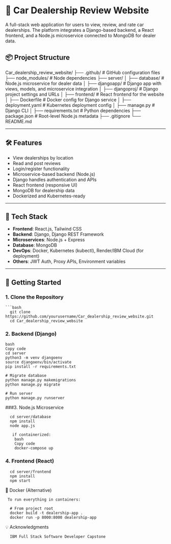 # 🚗 Car Dealership Review Website

A full-stack web application for users to view, review, and rate car dealerships. The platform integrates a Django-based backend, a React frontend, and a Node.js microservice connected to MongoDB for dealer data.

## 📦 Project Structure

Car_dealership_review_website/
├── .github/ # GitHub configuration files
├── node_modules/ # Node dependencies
├── server/
│ ├── database/ # Node.js microservice for dealer data
│ ├── djangoapp/ # Django app with views, models, and microservice integration
│ ├── djangoproj/ # Django project settings and URLs
│ ├── frontend/ # React frontend for the website
│ ├── Dockerfile # Docker config for Django service
│ ├── deployment.yaml # Kubernetes deployment config
│ ├── manage.py # Django CLI
│ ├── requirements.txt # Python dependencies
├── package.json # Root-level Node.js metadata
├── .gitignore
└── README.md


---

## 🛠️ Features

- View dealerships by location
- Read and post reviews
- Login/register functionality
- Microservice-based backend (Node.js)
- Django handles authentication and APIs
- React frontend (responsive UI)
- MongoDB for dealership data
- Dockerized and Kubernetes-ready

---

## 🧰 Tech Stack

- **Frontend**: React.js, Tailwind CSS
- **Backend**: Django, Django REST Framework
- **Microservices**: Node.js + Express
- **Database**: MongoDB
- **DevOps**: Docker, Kubernetes (kubectl), Render/IBM Cloud (for deployment)
- **Others**: JWT Auth, Proxy APIs, Environment variables

---

## 🚀 Getting Started

### 1. Clone the Repository

    ```bash
      git clone https://github.com/yourusername/Car_dealership_review_website.git
      cd Car_dealership_review_website


### 2. Backend (Django)
    bash
    Copy code
    cd server
    python3 -m venv djangoenv
    source djangoenv/bin/activate
    pip install -r requirements.txt
    
    # Migrate database
    python manage.py makemigrations
    python manage.py migrate
    
    # Run server
    python manage.py runserver

###3. Node.js Microservice

      cd server/database
      npm install
      node app.js

       if containerized: 
        bash
        Copy code
        docker-compose up

### 4. Frontend (React)

      cd server/frontend
      npm install
      npm start


🐳 Docker (Alternative)

     To run everything in containers:
   
      # From project root
      docker build -t dealership-app .
      docker run -p 8000:8000 dealership-app


💡 Acknowledgments
      
      IBM Full Stack Software Developer Capstone


